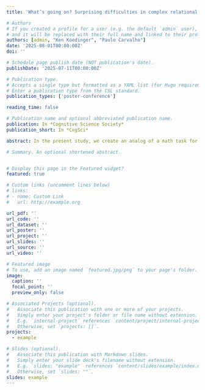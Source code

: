 ```yaml
---
title: 'What’s going on? Surprising difficulties in complex relational rule discovery'

# Authors
# If you created a profile for a user (e.g. the default `admin` user), write the username (folder name) here
# and it will be replaced with their full name and linked to their profile.
authors: [admin, "Ken Koedinger", "Paulo Carvalho"]
date: '2025-08-01T00:00:00Z'
doi: ''

# Schedule page publish date (NOT publication's date).
publishDate: '2025-07-11T00:00:00Z'

# Publication type.
# Accepts a single type but formatted as a YAML list (for Hugo requirements).
# Enter a publication type from the CSL standard.
publication_types: ['poster-conference']

reading_time: false

# Publication name and optional abbreviated publication name.
publication: In *Cognitive Science Society*
publication_short: In *CogSci*

abstract: In the present study, we create an analog of a math task for judging whether one integer is greater than another.  Shapes (e.g., triangle, square) represent integers (3, 4), colors (green, red) denote sign (+/–), and spatial arrangement (above) depicts the comparison (greater than). Across two experiments, we find that this discovery task is surprisingly hard: after approximately 120 trials with feedback, average final performance is about 58%, not far above chance. Additionally, training on sub-rules using a variety of previously effective treatments, both with the support of examples and otherwise, provide only short-term benefit to relational rule discovery. Our findings highlight the difficulty of learning complex relational structures purely from feedback, underscoring the possible need for more explicit guidance or extended practice to achieve robust transfer.

# Summary. An optional shortened abstract.


# Display this page in the Featured widget?
featured: true

# Custom links (uncomment lines below)
# links:
# - name: Custom Link
#   url: http://example.org

url_pdf: ''
url_code: ''
url_dataset: ''
url_poster: ''
url_project: ''
url_slides: ''
url_source: ''
url_video: ''

# Featured image
# To use, add an image named `featured.jpg/png` to your page's folder.
image:
  caption: ''
  focal_point: ''
  preview_only: false

# Associated Projects (optional).
#   Associate this publication with one or more of your projects.
#   Simply enter your project's folder or file name without extension.
#   E.g. `internal-project` references `content/project/internal-project/index.md`.
#   Otherwise, set `projects: []`.
projects:
  - example

# Slides (optional).
#   Associate this publication with Markdown slides.
#   Simply enter your slide deck's filename without extension.
#   E.g. `slides: "example"` references `content/slides/example/index.md`.
#   Otherwise, set `slides: ""`.
slides: example
---
```

<!-- 
{{% callout note %}}
Click the _Cite_ button above to demo the feature to enable visitors to import publication metadata into their reference management software.
{{% /callout %}}

{{% callout note %}}
Create your slides in Markdown - click the _Slides_ button to check out the example.
{{% /callout %}}

Add the publication's **full text** or **supplementary notes** here. You can use rich formatting such as including [code, math, and images](https://docs.hugoblox.com/content/writing-markdown-latex/).
 -->